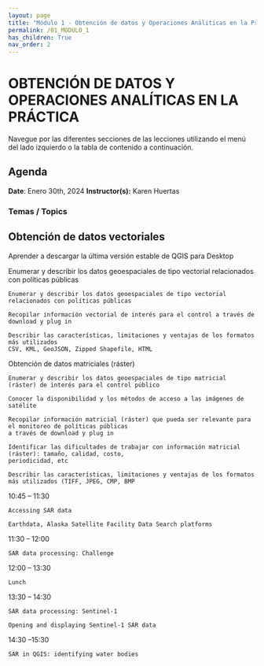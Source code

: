 ```yaml
---
layout: page
title: "Módulo 1 - Obtención de datos y Operaciones Análiticas en la Práctica"
permalink: /01_MODULO_1
has_children: True
nav_order: 2
---
```


# OBTENCIÓN DE DATOS Y OPERACIONES ANALÍTICAS EN LA PRÁCTICA
Navegue por las diferentes secciones de las lecciones utilizando el menú del lado izquierdo o la tabla de contenido a continuación.

## Agenda
**Date**: Enero 30th, 2024
**Instructor(s):** Karen Huertas

### Temas / Topics

## Obtención de datos vectoriales
Aprender a descargar la última versión estable de QGIS para Desktop

Enumerar y describir los datos geoespaciales de tipo vectorial relacionados con políticas públicas


	

    Enumerar y describir los datos geoespaciales de tipo vectorial relacionados con políticas públicas

    Recopilar información vectorial de interés para el control a través de download y plug in

    Describir las características, limitaciones y ventajas de los formatos más utilizados 
    CSV, KML, GeoJSON, Zipped Shapefile, HTML

Obtención de datos matriciales (ráster)
	
    Enumerar y describir los datos geoespaciales de tipo matricial (ráster) de interés para el control público

    Conocer la disponibilidad y los métodos de acceso a las imágenes de satélite

    Recopilar información matricial (ráster) que pueda ser relevante para el monitoreo de políticas públicas 
    a través de download y plug in

    Identificar las dificultades de trabajar con información matricial (ráster): tamaño, calidad, costo,
    periodicidad, etc

    Describir las características, limitaciones y ventajas de los formatos más utilizados (TIFF, JPEG, CMP, BMP


10:45 – 11:30
	
    Accessing SAR data

    Earthdata, Alaska Satellite Facility Data Search platforms

11:30 – 12:00
	
    SAR data processing: Challenge

12:00 – 13:30
	
    Lunch

13:30 – 14:30
	
    SAR data processing: Sentinel-1
    
    Opening and displaying Sentinel-1 SAR data

14:30 –15:30
	
    SAR in QGIS: identifying water bodies
